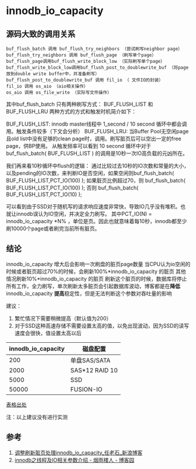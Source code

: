 # innodb_io_capacity

## 源码大致的调用关系

``` text
buf_flush_batch 调用 buf_flush_try_neighbors （尝试刷写neighbor page）
buf_flush_try_neighbors 调用 buf_flush_page （刷写单个page）
buf_flush_page调用buf_flush_write_block_low （实际刷写单个page）
buf_flush_write_block_low调用buf_flush_post_to_doublewrite_buf （将page放到double write buffer中，并准备刷写）
buf_flush_post_to_doublewrite_buf 调用 fil_io （ 文件IO的封装）
fil_io 调用 os_aio （aio相关操作）
os_aio 调用 os_file_write （实际写文件操作）
```

其中buf_flush_batch 只有两种刷写方式： BUF_FLUSH_LIST 和 BUF_FLUSH_LRU 两种方式的方式和触发时机简介如下：  

BUF_FLUSH_LIST: innodb master线程中 1_second / 10 second 循环中都会调用。触发条件较多（下文会分析）
BUF_FLUSH_LRU: 当Buffer Pool无空闲page且old list中没有足够的clean page时，调用。刷写脏页后可以空出一定的free page，供BP使用。
从触发频率可以看到 10 second 循环中对于 buf_flush_batch( BUF_FLUSH_LIST ) 的调用是10秒一次IO高负载的元凶所在。

我们再来看10秒循环中flush的逻辑：
通过比较过去10秒的IO次数和常量的大小，以及pending的IO次数，来判断IO是否空闲，如果空闲则buf_flush_batch( BUF_FLUSH_LIST,PCT_IO(100) );
如果脏页比例超过70，则 buf_flush_batch( BUF_FLUSH_LIST,PCT_IO(100) );
否则  buf_flush_batch( BUF_FLUSH_LIST,PCT_IO(10) );

可以看到由于SSD对于随机写的请求响应速度非常快，导致IO几乎没有堆积。也就让innodb误认为IO空闲，并决定全力刷写。
其中PCT_IO(N)  = innodb_io_capacity *N% ，单位是页。因此也就意味着每10秒，innodb都至少刷10000个page或者刷完当前所有脏页。

## 结论

innodb_io_capacity 增大后会影响一次刷盘的脏页page数量
当CPU认为io空闲的时候或者脏页超过70%的时候，会刷新100%*innodb_io_capacity 的脏页
其他情况刷新10%*innodb_io_capacity 的脏页
刷新这个脏页的时候，数据库将停止所有工作，全力刷写，单次刷新太多脏页会引起数据库波动，博客都是在**降低**innodb_io_capacity **提高**稳定性，但是无法判断这个参数对吞吐量的影响

建议：

1. 繁忙情况下需要稍微提高（默认值为200）
2. 对于SSD这种高速存储不需要设置太高的值，以免出现波动，因为SSD的读写速度会很快，值设置太高以后

|innodb_io_capacity|磁盘配置         |
|---               |---             |
|200               |单盘SAS/SATA    |
|2000              |SAS*12  RAID  10|
|5000              |SSD             |
|50000             |FUSION-IO       |
[表格出处](http://blog.sina.com.cn/s/blog_59dd20310102yinu.html)

注：以上建议没有进行实测

## 参考

1. [调整刷新脏页处理innodb_io_capacity_任老石_新浪博客](http://blog.sina.com.cn/s/blog_59dd20310102yinu.html)
2. [innodb之线程及IO相关参数介绍 - 烟雨楼人 - 博客园](https://www.cnblogs.com/lbg-database/p/10108436.html)
